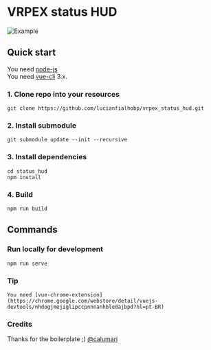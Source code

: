 # VRPEX status HUD

![Example](https://media.discordapp.net/attachments/743527527271628911/760337617798692895/Sem_Titulo-1.jpg)

## Quick start
You need [node-js](https://nodejs.org/en/)  
You need [vue-cli](https://cli.vuejs.org/) 3.x.

### 1. Clone repo into your resources
```
git clone https://github.com/lucianfialhobp/vrpex_status_hud.git
```

### 2. Install submodule
```
git submodule update --init --recursive
```

### 3. Install dependencies
```
cd status_hud
npm install
```

### 4. Build
```
npm run build
```

## Commands
### Run locally for development

```
npm run serve
```

### Tip
```
You need [vue-chrome-extension](https://chrome.google.com/webstore/detail/vuejs-devtools/nhdogjmejiglipccpnnnanhbledajbpd?hl=pt-BR)
```

### Credits

Thanks for the boilerplate ;) [@calumari](https://github.com/calumari)